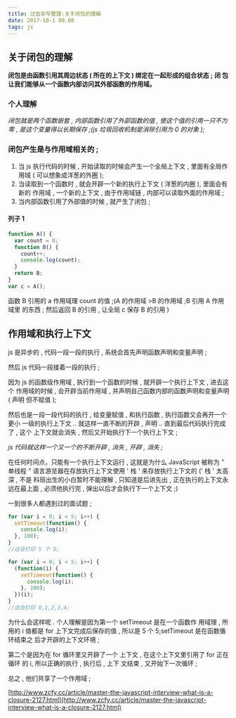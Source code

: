 ```yaml
---
title: 过去杂写整理:关于闭包的理解
date: 2017-10-1 00.00
tags: js
---
```

## 关于闭包的理解

**闭包是由函数引用其周边状态 ( 所在的上下文 ) 绑定在一起形成的组合状态 ;** **闭
包让我们能够从一个函数内部访问其外部函数的作用域。**

<!--more-->

### 个人理解

_闭包就是两个函数嵌套 , 内部函数引用了外部函数的值 , 使这个值的引用一只不为零 ,
是这个变量得以长期保存 ;(js 垃圾回收机制是消除引用为 0 的对象 );_

### 闭包产生是与作用域相关的 ;

1. 当 js 执行代码的时候 , 开始读取的时候会产生一个全局上下文 , 里面有全局作用域
   ( 可以想象成洋葱的外圈 );
1. 当读取到一个函数时 , 就会开辟一个新的执行上下文 ( 洋葱的内圈 ), 里面会有新的
   作用域 , 一个新的上下文 , 由于作用域链 , 内部可以读取外面的作用域 ;
1. 当内部函数引用了外部值的时候 , 就产生了闭包 ;

#### 列子 1

```javascript
function A() {
  var count = 0;
  function B() {
    count++;
    console.log(count);
  }
  return B;
}
var c = A();
```

函数 B 引用的 a 作用域理 count 的值 ;(A 的作用域 >B 的作用域 ;B 引用 A 作用域里
的东西 ; 然后返回 B 的引用 , 让全局 c 保存 B 的引用 )

## 作用域和执行上下文

js 是异步的 , 代码一段一段的执行 , 系统会首先声明函数声明和变量声明 ;

然后 js 代码一段接着一段的执行 ;

因为 js 的函数级作用域 , 执行到一个函数的时候 , 就开辟一个执行上下文 , 进去这个
作用域的时候 , 会开辟当前作用域 , 并声明自己函数内部的函数声明和变量声明 ( 声明
但不赋值 );

然后也是一段一段代码的执行 , 给变量赋值 , 和执行函数 , 执行函数又会再开一个更小
一级的执行上下文 .. 就这样一直不断的开辟 , 声明 .. 直到最后代码执行完成了 , 这个
上下文就会消失 , 然后又开始执行下一个执行上下文 ;

_js 代码就这样一个又一个的不断开辟 , 消失 , 开辟 , 消失 ;_

在任何时间点，只能有一个执行上下文运行 , 这就是为什么 JavaScript 被称为 " 单线程
" 语言游览器在存放执行上下文使用 ' 栈 ' 来存放执行上下文的 (' 栈 ' 太高深 , 不是
科班出生的小白暂时不能理解 , 只知道是后进先出 , 正在执行的上下文永远在最上面 ,
必须他执行完 , 弹出以后才会执行下一个上下文 ;)

一到很多人都遇到过的面试题 ;

```javascript
for (var i = 0; i < 5; i++) {
  setTimeout(function() {
    console.log(i);
  }, 100);
}
//这会打印 5 个 5;

for (var i = 0; i < 5; i++) {
  (function(i) {
    setTimeout(function() {
      console.log(i);
    }, 100);
  })(i);
}
//这会打印 0,1,2,3,4;
```

为什么会这样呢 . 个人理解是因为第一个 setTimeout 是在一个函数作 用域理 , 所用的
i 值都是 for 上下文完成后保存的值 , 所以是 5 个 5;setTimeout 是在函数循环结束之
后才开辟的上下文环境 ;

第二个是因为在 for 循环里又开辟了一个 上下文 , 在这个上下文里引用了 for 正在循环
的 i, 所以正确的执行 , 执行后 , 上下 文结束 , 又开始下一次循环 ;

总之 , 他们共享了一个作用域 ;

[http://www.zcfy.cc/article/master-the-javascript-interview-what-is-a-closure-2127.html](http://www.zcfy.cc/article/master-the-javascript-interview-what-is-a-closure-2127.html)

